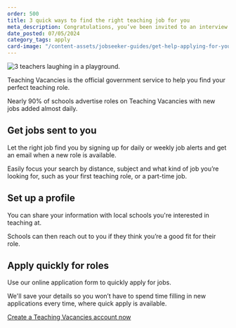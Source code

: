 ```yaml
---
order: 500
title: 3 quick ways to find the right teaching job for you
meta_description: Congratulations, you’ve been invited to an interview for a teaching job! What’s next? We’ve spoken to experienced teachers to get their top tips for success including how to prepare answers to interview questions.
date_posted: 07/05/2024
category_tags: apply
card-image: "/content-assets/jobseeker-guides/get-help-applying-for-your-teaching-role/3-quick-ways-to-find-the-right-teaching-job-for-you.jpg"
---
```

![3 teachers laughing in a playground.](/content-assets/jobseeker-guides/get-help-applying-for-your-teaching-role/3-quick-ways-to-find-the-right-teaching-job-for-you.jpg)

Teaching Vacancies is the official government service to help you find your perfect teaching role. 

Nearly 90% of schools advertise roles on Teaching Vacancies with new jobs added almost daily. 

## Get jobs sent to you 

Let the right job find you by signing up for daily or weekly job alerts and get an email when a new role is available. 

Easily focus your search by distance, subject and what kind of job you’re looking for, such as your first teaching role, or a part-time job. 

## Set up a profile 

You can share your information with local schools you're interested in teaching at.  

Schools can then reach out to you if they think you’re a good fit for their role. 

## Apply quickly for roles 

Use our online application form to quickly apply for jobs.

We'll save your details so you won’t have to spend time filling in new applications every time, where quick apply is available. 

<a href="https://teaching-vacancies.service.gov.uk/jobseekers/sign_up" class="govuk-button">Create a Teaching Vacancies account now</a>
